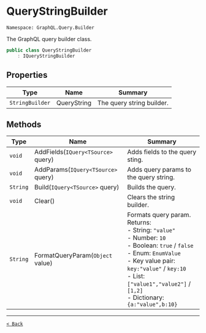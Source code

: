 # QueryStringBuilder

`Namespace: GraphQL.Query.Builder`

The GraphQL query builder class.

```csharp
public class QueryStringBuilder
    : IQueryStringBuilder
```

## Properties

| Type | Name | Summary |
| --- | --- | --- |
| `StringBuilder` | QueryString | The query string builder. |

## Methods

| Type | Name | Summary |
| --- | --- | --- |
| `void` | AddFields(`IQuery<TSource>` query) | Adds fields to the query sting. |
| `void` | AddParams(`IQuery<TSource>` query) | Adds query params to the query string. |
| `String` | Build(`IQuery<TSource>` query) | Builds the query. |
| `void` | Clear() | Clears the string builder. |
| `String` | FormatQueryParam(`Object` value) | Formats query param.<br>Returns:<br>- String: `"value"`<br>- Number: `10`<br>- Boolean: `true` / `false`<br>- Enum: `EnumValue`<br>- Key value pair: `key:"value"` / `key:10`<br>- List: `["value1","value2"]` / `[1,2]`<br>- Dictionary: `{a:"value",b:10}` |

---

[`< Back`](../)
